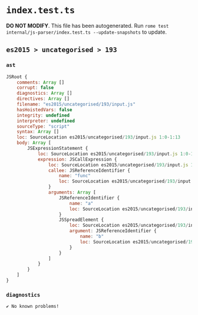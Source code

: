 # `index.test.ts`

**DO NOT MODIFY**. This file has been autogenerated. Run `rome test internal/js-parser/index.test.ts --update-snapshots` to update.

## `es2015 > uncategorised > 193`

### `ast`

```javascript
JSRoot {
	comments: Array []
	corrupt: false
	diagnostics: Array []
	directives: Array []
	filename: "es2015/uncategorised/193/input.js"
	hasHoistedVars: false
	integrity: undefined
	interpreter: undefined
	sourceType: "script"
	syntax: Array []
	loc: SourceLocation es2015/uncategorised/193/input.js 1:0-1:13
	body: Array [
		JSExpressionStatement {
			loc: SourceLocation es2015/uncategorised/193/input.js 1:0-1:13
			expression: JSCallExpression {
				loc: SourceLocation es2015/uncategorised/193/input.js 1:0-1:13
				callee: JSReferenceIdentifier {
					name: "func"
					loc: SourceLocation es2015/uncategorised/193/input.js 1:0-1:4 (func)
				}
				arguments: Array [
					JSReferenceIdentifier {
						name: "a"
						loc: SourceLocation es2015/uncategorised/193/input.js 1:5-1:6 (a)
					}
					JSSpreadElement {
						loc: SourceLocation es2015/uncategorised/193/input.js 1:8-1:12
						argument: JSReferenceIdentifier {
							name: "b"
							loc: SourceLocation es2015/uncategorised/193/input.js 1:11-1:12 (b)
						}
					}
				]
			}
		}
	]
}
```

### `diagnostics`

```
✔ No known problems!

```
